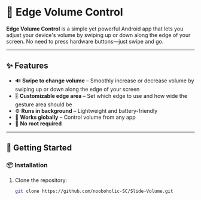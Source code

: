 # 📱 Edge Volume Control

**Edge Volume Control** is a simple yet powerful Android app that lets you adjust your device's volume by swiping up or down along the edge of your screen. No need to press hardware buttons—just swipe and go.

---

## ✨ Features

- 🔊 **Swipe to change volume** – Smoothly increase or decrease volume by swiping up or down along the edge of your screen
- 🎚️ **Customizable edge area** – Set which edge to use and how wide the gesture area should be 
- ⚙️ **Runs in background** – Lightweight and battery-friendly
- 📶 **Works globally** – Control volume from any app
- 🚫 **No root required**

---

## 🚀 Getting Started

### 📦 Installation

1. Clone the repository:
   ```bash
   git clone https://github.com/nooboholic-SC/Slide-Volume.git
